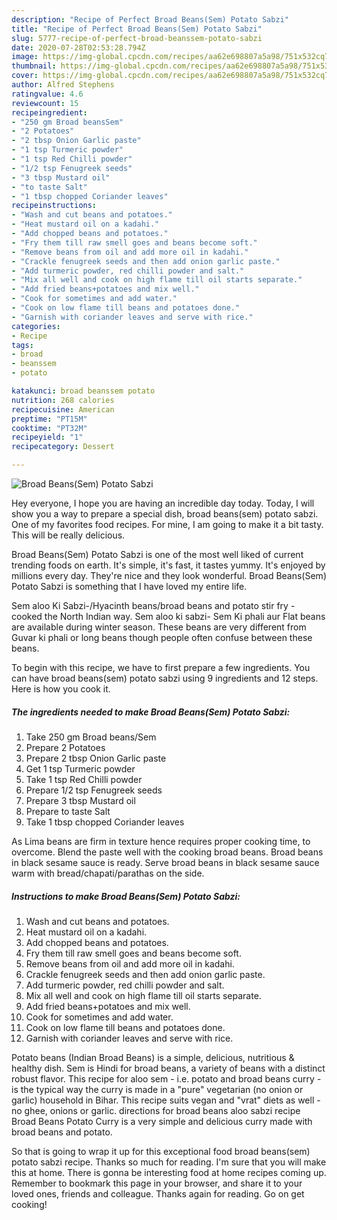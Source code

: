 ```yaml
---
description: "Recipe of Perfect Broad Beans(Sem) Potato Sabzi"
title: "Recipe of Perfect Broad Beans(Sem) Potato Sabzi"
slug: 5777-recipe-of-perfect-broad-beanssem-potato-sabzi
date: 2020-07-28T02:53:28.794Z
image: https://img-global.cpcdn.com/recipes/aa62e698807a5a98/751x532cq70/broad-beanssem-potato-sabzi-recipe-main-photo.jpg
thumbnail: https://img-global.cpcdn.com/recipes/aa62e698807a5a98/751x532cq70/broad-beanssem-potato-sabzi-recipe-main-photo.jpg
cover: https://img-global.cpcdn.com/recipes/aa62e698807a5a98/751x532cq70/broad-beanssem-potato-sabzi-recipe-main-photo.jpg
author: Alfred Stephens
ratingvalue: 4.6
reviewcount: 15
recipeingredient:
- "250 gm Broad beansSem"
- "2 Potatoes"
- "2 tbsp Onion Garlic paste"
- "1 tsp Turmeric powder"
- "1 tsp Red Chilli powder"
- "1/2 tsp Fenugreek seeds"
- "3 tbsp Mustard oil"
- "to taste Salt"
- "1 tbsp chopped Coriander leaves"
recipeinstructions:
- "Wash and cut beans and potatoes."
- "Heat mustard oil on a kadahi."
- "Add chopped beans and potatoes."
- "Fry them till raw smell goes and beans become soft."
- "Remove beans from oil and add more oil in kadahi."
- "Crackle fenugreek seeds and then add onion garlic paste."
- "Add turmeric powder, red chilli powder and salt."
- "Mix all well and cook on high flame till oil starts separate."
- "Add fried beans+potatoes and mix well."
- "Cook for sometimes and add water."
- "Cook on low flame till beans and potatoes done."
- "Garnish with coriander leaves and serve with rice."
categories:
- Recipe
tags:
- broad
- beanssem
- potato

katakunci: broad beanssem potato 
nutrition: 268 calories
recipecuisine: American
preptime: "PT15M"
cooktime: "PT32M"
recipeyield: "1"
recipecategory: Dessert

---
```



![Broad Beans(Sem) Potato Sabzi](https://img-global.cpcdn.com/recipes/aa62e698807a5a98/751x532cq70/broad-beanssem-potato-sabzi-recipe-main-photo.jpg)

Hey everyone, I hope you are having an incredible day today. Today, I will show you a way to prepare a special dish, broad beans(sem) potato sabzi. One of my favorites food recipes. For mine, I am going to make it a bit tasty. This will be really delicious.

Broad Beans(Sem) Potato Sabzi is one of the most well liked of current trending foods on earth. It's simple, it's fast, it tastes yummy. It's enjoyed by millions every day. They're nice and they look wonderful. Broad Beans(Sem) Potato Sabzi is something that I have loved my entire life.

Sem aloo Ki Sabzi-/Hyacinth beans/broad beans and potato stir fry - cooked the North Indian way. Sem aloo ki sabzi- Sem Ki phali aur Flat beans are available during winter season. These beans are very different from Guvar ki phali or long beans though people often confuse between these beans.


To begin with this recipe, we have to first prepare a few ingredients. You can have broad beans(sem) potato sabzi using 9 ingredients and 12 steps. Here is how you cook it.

<!--inarticleads1-->

##### The ingredients needed to make Broad Beans(Sem) Potato Sabzi:

1. Take 250 gm Broad beans/Sem
1. Prepare 2 Potatoes
1. Prepare 2 tbsp Onion Garlic paste
1. Get 1 tsp Turmeric powder
1. Take 1 tsp Red Chilli powder
1. Prepare 1/2 tsp Fenugreek seeds
1. Prepare 3 tbsp Mustard oil
1. Prepare to taste Salt
1. Take 1 tbsp chopped Coriander leaves


As Lima beans are firm in texture hence requires proper cooking time, to overcome. Blend the paste well with the cooking broad beans. Broad beans in black sesame sauce is ready. Serve broad beans in black sesame sauce warm with bread/chapati/parathas on the side. 

<!--inarticleads2-->

##### Instructions to make Broad Beans(Sem) Potato Sabzi:

1. Wash and cut beans and potatoes.
1. Heat mustard oil on a kadahi.
1. Add chopped beans and potatoes.
1. Fry them till raw smell goes and beans become soft.
1. Remove beans from oil and add more oil in kadahi.
1. Crackle fenugreek seeds and then add onion garlic paste.
1. Add turmeric powder, red chilli powder and salt.
1. Mix all well and cook on high flame till oil starts separate.
1. Add fried beans+potatoes and mix well.
1. Cook for sometimes and add water.
1. Cook on low flame till beans and potatoes done.
1. Garnish with coriander leaves and serve with rice.


Potato beans (Indian Broad Beans) is a simple, delicious, nutritious &amp; healthy dish. Sem is Hindi for broad beans, a variety of beans with a distinct robust flavor. This recipe for aloo sem - i.e. potato and broad beans curry - is the typical way the curry is made in a &#34;pure&#34; vegetarian (no onion or garlic) household in Bihar. This recipe suits vegan and &#34;vrat&#34; diets as well - no ghee, onions or garlic. directions for broad beans aloo sabzi recipe Broad Beans Potato Curry is a very simple and delicious curry made with broad beans and potato. 

So that is going to wrap it up for this exceptional food broad beans(sem) potato sabzi recipe. Thanks so much for reading. I'm sure that you will make this at home. There is gonna be interesting food at home recipes coming up. Remember to bookmark this page in your browser, and share it to your loved ones, friends and colleague. Thanks again for reading. Go on get cooking!
